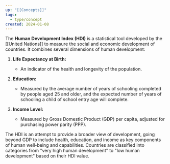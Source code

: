 ```yaml
---
up: "[[Concepts]]"
tags:
  - type/concept
created: 2024-01-08
---
```

The **Human Development Index (HDI)** is a statistical tool developed by the [[United Nations]] to measure the social and economic development of countries. It combines several dimensions of human development:

1. **Life Expectancy at Birth:**
   - An indicator of the health and longevity of the population.

2. **Education:**
   - Measured by the average number of years of schooling completed by people aged 25 and older, and the expected number of years of schooling a child of school entry age will complete.

3. **Income Level:**
   - Measured by Gross Domestic Product (GDP) per capita, adjusted for purchasing power parity (PPP).

The HDI is an attempt to provide a broader view of development, going beyond GDP to include health, education, and income as key components of human well-being and capabilities. Countries are classified into categories from "very high human development" to "low human development" based on their HDI value.